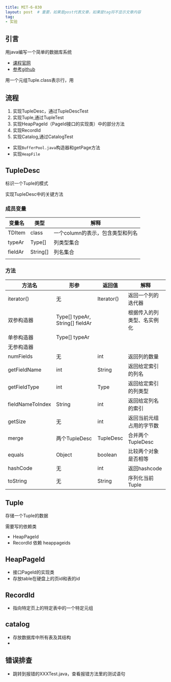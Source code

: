 ```yaml
title: MIT-6-830
layout: post  # 重要，如果是post代表文章，如果是tag将不显示文章内容
tag: 
- 实验
```



## 引言

用java编写一个简单的数据库系统

* [课程官网](https://ocw.mit.edu/courses/6-830-database-systems-fall-2010/6d426ed098eb42a869a5db6d2d506a10_MIT6_830F10_lab1.pdf)
* [参考github](https://github.com/DevinZ1993/SimpleDB-Database-System/blob/master/src/simpledb/TupleDesc.java)

用一个元组Tuple.class表示行，用

## 流程

1. 实现TupleDesc，通过TupleDescTest
2. 实现Tuple,通过TupleTest
3. 实现HeapPageId（PageId接口的实现类）中的部分方法
4. 实现RecordId
5. 实现Catalog,通过CatalogTest

* 实现`BufferPool.java`构造器和getPage方法
* 实现`HeapFile`

## TupleDesc

标识一个Tuple的模式

实现TupleDesc中的关键方法

### 成员变量

| 变量名  | 类型     | 解释                             |
| ------- | -------- | -------------------------------- |
| TDItem  | class    | 一个column的表示，包含类型和列名 |
| typeAr  | Type[]   | 列类型集合                       |
| fieldAr | String[] | 列名集合                         |
|         |          |                                  |

### 方法

| 方法名           | 形参                            | 返回值     | 解释                       |
| ---------------- | ------------------------------- | ---------- | -------------------------- |
| iterator()       | 无                              | Iterator() | 返回一个列的迭代器         |
| 双参构造器       | Type[] typeAr, String[] fieldAr |            | 根据传入的列类型、名实例化 |
| 单参构造器       | Type[] typeAr                   |            |                            |
| 无参构造器       |                                 |            |                            |
| numFields        | 无                              | int        | 返回列的数量               |
| getFieldName     | int                             | String     | 返回给定索引的列名         |
| getFieldType     | int                             | Type       | 返回给定索引的列类型       |
| fieldNameToIndex | String                          | int        | 返回给定列名的索引         |
| getSize          | 无                              | int        | 返回当前元组占用的字节数   |
| merge            | 两个TupleDesc                   | TupleDesc  | 合并两个TupleDesc          |
| equals           | Object                          | boolean    | 比较两个对象是否相等       |
| hashCode         | 无                              | int        | 返回hashcode               |
| toString         | 无                              | String     | 序列化当前Tuple            |

## Tuple

存储一个Tuple的数据

需要写的依赖类

* HeapPageId
* RecordId 依赖 heappageids



## HeapPageId

* 接口PageId的实现类
* 存放table在硬盘上的页id和表的id

## RecordId

* 指向特定页上的特定表中的一个特定元组

## catalog

* 存放数据库中所有表及其结构
* 

## 错误排查

* 跳转到报错的XXXTest.java，查看报错方法里的测试语句
